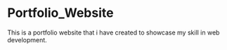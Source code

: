 # Portfolio_Website
 This is a portfolio website that i have created to showcase my skill in web development.
